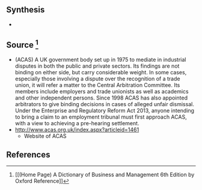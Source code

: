 ## Synthesis
- 
## Source [^1]
- (ACAS) A UK government body set up in 1975 to mediate in industrial disputes in both the public and private sectors. Its findings are not binding on either side, but carry considerable weight. In some cases, especially those involving a dispute over the recognition of a trade union, it will refer a matter to the Central Arbitration Committee. Its members include employers and trade unionists as well as academics and other independent persons. Since 1998 ACAS has also appointed arbitrators to give binding decisions in cases of alleged unfair dismissal. Under the Enterprise and Regulatory Reform Act 2013, anyone intending to bring a claim to an employment tribunal must first approach ACAS, with a view to achieving a pre-hearing settlement.
- http://www.acas.org.uk/index.aspx?articleid=1461
	- Website of ACAS
## References

[^1]: [[(Home Page) A Dictionary of Business and Management 6th Edition by Oxford Reference]]